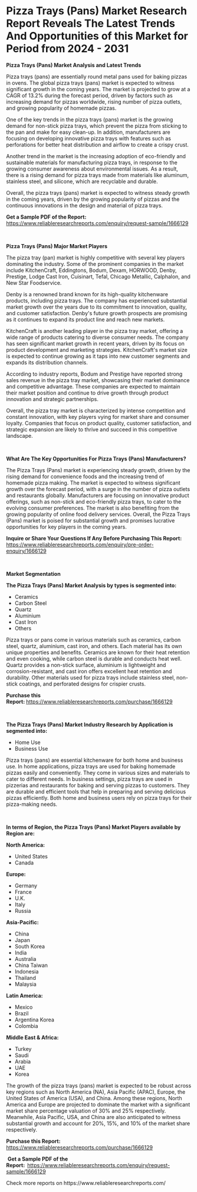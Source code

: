 <p><h1>Pizza Trays (Pans) Market Research Report Reveals The Latest Trends And Opportunities of this Market for Period from 2024 - 2031</h1></p><p><strong>Pizza Trays (Pans) Market Analysis and Latest Trends</strong></p>
<p><p>Pizza trays (pans) are essentially round metal pans used for baking pizzas in ovens. The global pizza trays (pans) market is expected to witness significant growth in the coming years. The market is projected to grow at a CAGR of 13.2% during the forecast period, driven by factors such as increasing demand for pizzas worldwide, rising number of pizza outlets, and growing popularity of homemade pizzas.</p><p>One of the key trends in the pizza trays (pans) market is the growing demand for non-stick pizza trays, which prevent the pizza from sticking to the pan and make for easy clean-up. In addition, manufacturers are focusing on developing innovative pizza trays with features such as perforations for better heat distribution and airflow to create a crispy crust.</p><p>Another trend in the market is the increasing adoption of eco-friendly and sustainable materials for manufacturing pizza trays, in response to the growing consumer awareness about environmental issues. As a result, there is a rising demand for pizza trays made from materials like aluminum, stainless steel, and silicone, which are recyclable and durable.</p><p>Overall, the pizza trays (pans) market is expected to witness steady growth in the coming years, driven by the growing popularity of pizzas and the continuous innovations in the design and material of pizza trays.</p></p>
<p><strong>Get a Sample PDF of the Report:&nbsp;</strong> <a href="https://www.reliableresearchreports.com/enquiry/request-sample/1666129">https://www.reliableresearchreports.com/enquiry/request-sample/1666129</a></p>
<p>&nbsp;</p>
<p><strong>Pizza Trays (Pans) Major Market Players</strong></p>
<p><p>The pizza tray (pan) market is highly competitive with several key players dominating the industry. Some of the prominent companies in the market include KitchenCraft, Eddingtons, Bodum, Dexam, HORWOOD, Denby, Prestige, Lodge Cast Iron, Cuisinart, Tefal, Chicago Metallic, Calphalon, and New Star Foodservice.</p><p>Denby is a renowned brand known for its high-quality kitchenware products, including pizza trays. The company has experienced substantial market growth over the years due to its commitment to innovation, quality, and customer satisfaction. Denby's future growth prospects are promising as it continues to expand its product line and reach new markets.</p><p>KitchenCraft is another leading player in the pizza tray market, offering a wide range of products catering to diverse consumer needs. The company has seen significant market growth in recent years, driven by its focus on product development and marketing strategies. KitchenCraft's market size is expected to continue growing as it taps into new customer segments and expands its distribution channels.</p><p>According to industry reports, Bodum and Prestige have reported strong sales revenue in the pizza tray market, showcasing their market dominance and competitive advantage. These companies are expected to maintain their market position and continue to drive growth through product innovation and strategic partnerships.</p><p>Overall, the pizza tray market is characterized by intense competition and constant innovation, with key players vying for market share and consumer loyalty. Companies that focus on product quality, customer satisfaction, and strategic expansion are likely to thrive and succeed in this competitive landscape.</p></p>
<p>&nbsp;</p>
<p><strong>What Are The Key Opportunities For Pizza Trays (Pans) Manufacturers?</strong></p>
<p><p>The Pizza Trays (Pans) market is experiencing steady growth, driven by the rising demand for convenience foods and the increasing trend of homemade pizza making. The market is expected to witness significant growth over the forecast period, with a surge in the number of pizza outlets and restaurants globally. Manufacturers are focusing on innovative product offerings, such as non-stick and eco-friendly pizza trays, to cater to the evolving consumer preferences. The market is also benefiting from the growing popularity of online food delivery services. Overall, the Pizza Trays (Pans) market is poised for substantial growth and promises lucrative opportunities for key players in the coming years.</p></p>
<p><strong>Inquire or Share Your Questions If Any Before Purchasing This Report:</strong> <a href="https://www.reliableresearchreports.com/enquiry/pre-order-enquiry/1666129">https://www.reliableresearchreports.com/enquiry/pre-order-enquiry/1666129</a></p>
<p>&nbsp;</p>
<p><strong>Market Segmentation</strong></p>
<p><strong>The Pizza Trays (Pans) Market Analysis by types is segmented into:</strong></p>
<p><ul><li>Ceramics</li><li>Carbon Steel</li><li>Quartz</li><li>Aluminium</li><li>Cast Iron</li><li>Others</li></ul></p>
<p><p>Pizza trays or pans come in various materials such as ceramics, carbon steel, quartz, aluminium, cast iron, and others. Each material has its own unique properties and benefits. Ceramics are known for their heat retention and even cooking, while carbon steel is durable and conducts heat well. Quartz provides a non-stick surface, aluminium is lightweight and corrosion-resistant, and cast iron offers excellent heat retention and durability. Other materials used for pizza trays include stainless steel, non-stick coatings, and perforated designs for crispier crusts.</p></p>
<p><strong>Purchase this Report:&nbsp;</strong><a href="https://www.reliableresearchreports.com/purchase/1666129">https://www.reliableresearchreports.com/purchase/1666129</a></p>
<p>&nbsp;</p>
<p><strong>The Pizza Trays (Pans) Market Industry Research by Application is segmented into:</strong></p>
<p><ul><li>Home Use</li><li>Business Use</li></ul></p>
<p><p>Pizza trays (pans) are essential kitchenware for both home and business use. In home applications, pizza trays are used for baking homemade pizzas easily and conveniently. They come in various sizes and materials to cater to different needs. In business settings, pizza trays are used in pizzerias and restaurants for baking and serving pizzas to customers. They are durable and efficient tools that help in preparing and serving delicious pizzas efficiently. Both home and business users rely on pizza trays for their pizza-making needs.</p></p>
<p>&nbsp;</p>
<p><strong>In terms of Region, the Pizza Trays (Pans) Market Players available by Region are:</strong></p>
<p>
    <p> <strong> North America: </strong>
        <ul>
            <li>United States</li>
            <li>Canada</li>
        </ul>
        </p> 
    <p> <strong> Europe: </strong>
        <ul>
            <li>Germany</li>
            <li>France</li>
            <li>U.K.</li>
            <li>Italy</li>
            <li>Russia</li>
        </ul>
        </p> 
    <p> <strong> Asia-Pacific: </strong>
        <ul>
            <li>China</li>
            <li>Japan</li>
            <li>South Korea</li>
            <li>India</li>
            <li>Australia</li>
            <li>China Taiwan</li>
            <li>Indonesia</li>
            <li>Thailand</li>
            <li>Malaysia</li>
        </ul>
        </p> 
    <p> <strong> Latin America: </strong>
        <ul>
            <li>Mexico</li>
            <li>Brazil</li>
            <li>Argentina Korea</li>
            <li>Colombia</li>
        </ul>
        </p> 
    <p> <strong> Middle East & Africa: </strong>
        <ul>
            <li>Turkey</li>
            <li>Saudi</li>
            <li>Arabia</li>
            <li>UAE</li>
            <li>Korea</li>
        </ul>
    </p>
    </p>
<p><p>The growth of the pizza trays (pans) market is expected to be robust across key regions such as North America (NA), Asia Pacific (APAC), Europe, the United States of America (USA), and China. Among these regions, North America and Europe are projected to dominate the market with a significant market share percentage valuation of 30% and 25% respectively. Meanwhile, Asia Pacific, USA, and China are also anticipated to witness substantial growth and account for 20%, 15%, and 10% of the market share respectively.</p></p>
<p><strong>Purchase this Report: </strong><a href="https://www.reliableresearchreports.com/purchase/1666129">https://www.reliableresearchreports.com/purchase/1666129</a></p>
<p>&nbsp;<strong>Get a Sample PDF of the Report:&nbsp;&nbsp;</strong><a href="https://www.reliableresearchreports.com/enquiry/request-sample/1666129">https://www.reliableresearchreports.com/enquiry/request-sample/1666129</a></p>
<p><strong></strong></p>
<p>Check more reports on https://www.reliableresearchreports.com/</p>